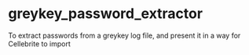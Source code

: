 # greykey_password_extractor
 To extract passwords from a greykey log file, and present it in a way for Cellebrite to import
